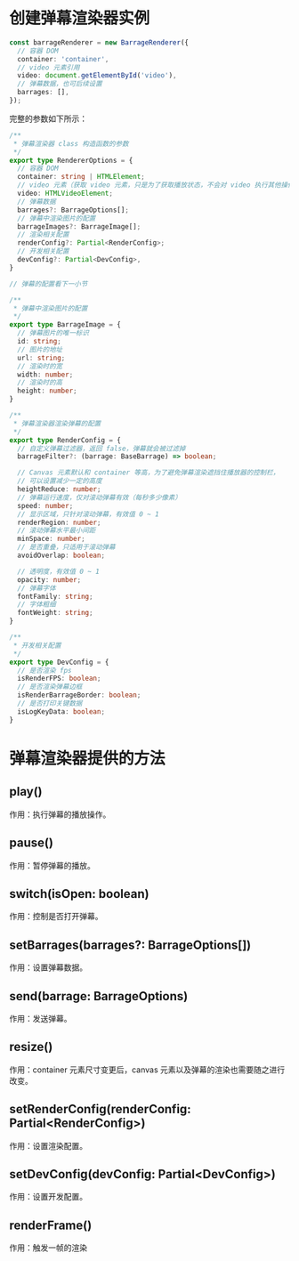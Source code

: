 # 创建弹幕渲染器实例
```ts
const barrageRenderer = new BarrageRenderer({
  // 容器 DOM
  container: 'container',
  // video 元素引用
  video: document.getElementById('video'),
  // 弹幕数据，也可后续设置
  barrages: [],
});
```
完整的参数如下所示：
```ts
/**
 * 弹幕渲染器 class 构造函数的参数
 */
export type RendererOptions = {
  // 容器 DOM
  container: string | HTMLElement;
  // video 元素（获取 video 元素，只是为了获取播放状态，不会对 video 执行其他操作）
  video: HTMLVideoElement;
  // 弹幕数据
  barrages?: BarrageOptions[];
  // 弹幕中渲染图片的配置
  barrageImages?: BarrageImage[];
  // 渲染相关配置
  renderConfig?: Partial<RenderConfig>;
  // 开发相关配置
  devConfig?: Partial<DevConfig>,
}

// 弹幕的配置看下一小节

/**
 * 弹幕中渲染图片的配置
 */
export type BarrageImage = {
  // 弹幕图片的唯一标识
  id: string;
  // 图片的地址
  url: string;
  // 渲染时的宽
  width: number;
  // 渲染时的高
  height: number;
}

/**
 * 弹幕渲染器渲染弹幕的配置
 */
export type RenderConfig = {
  // 自定义弹幕过滤器，返回 false，弹幕就会被过滤掉
  barrageFilter?: (barrage: BaseBarrage) => boolean;

  // Canvas 元素默认和 container 等高，为了避免弹幕渲染遮挡住播放器的控制栏，
  // 可以设置减少一定的高度
  heightReduce: number;
  // 弹幕运行速度，仅对滚动弹幕有效（每秒多少像素）
  speed: number;
  // 显示区域，只针对滚动弹幕，有效值 0 ~ 1
  renderRegion: number;
  // 滚动弹幕水平最小间距
  minSpace: number;
  // 是否重叠，只适用于滚动弹幕
  avoidOverlap: boolean;

  // 透明度，有效值 0 ~ 1
  opacity: number;
  // 弹幕字体
  fontFamily: string;
  // 字体粗细
  fontWeight: string;
}

/**
 * 开发相关配置
 */
export type DevConfig = {
  // 是否渲染 fps
  isRenderFPS: boolean;
  // 是否渲染弹幕边框
  isRenderBarrageBorder: boolean;
  // 是否打印关键数据
  isLogKeyData: boolean;
}
```

# 弹幕渲染器提供的方法
## play()
作用：执行弹幕的播放操作。

## pause()
作用：暂停弹幕的播放。

## switch(isOpen: boolean)
作用：控制是否打开弹幕。

## setBarrages(barrages?: BarrageOptions[])
作用：设置弹幕数据。

## send(barrage: BarrageOptions)
作用：发送弹幕。

## resize()
作用：container 元素尺寸变更后，canvas 元素以及弹幕的渲染也需要随之进行改变。

## setRenderConfig(renderConfig: Partial\<RenderConfig\>)
作用：设置渲染配置。

## setDevConfig(devConfig: Partial\<DevConfig\>)
作用：设置开发配置。

## renderFrame()
作用：触发一帧的渲染
